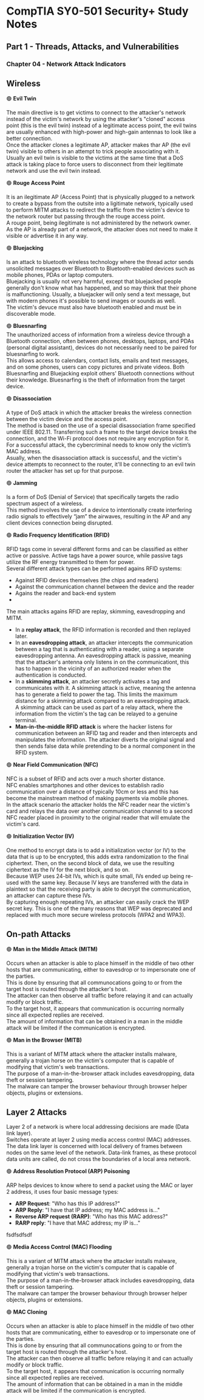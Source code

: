# CompTIA SY0-501 Security+ Study Notes

## Part 1 - Threads, Attacks, and Vulnerabilities  
### Chapter 04 - Network Attack Indicators 

## **Wireless** 

🟢 **Evil Twin**  

The main directive is to get victims to connect to the attacker's network instead of the victim's network by using the attacker's "cloned" access point (this is the evil twin) instead of a legitimate access point, the evil twins are usually enhanced with high-power and high-gain antennas to look like a better connection.  
Once the attacker clones a legitimate AP, attacker makes thar AP (the evil twin) visible to others in an attempt to trick people associating with it.  
Usually an evil twin is visible to the victims at the same time that a DoS attack is taking place to force users to disconnect from their legitimate network and use the evil twin instead.  

🟢 **Rouge Access Point**  

It is an ilegitimate AP (Access Point) that is physically plugged to a network to create a bypass from the outsite into a ligitimate network, typically used to perform MITM attacks to redirect the traffic from the victim's device to the network router but passing through the rouge access point.   
A rouge point, being ilegitimate is not administered by the network owner.  
As the AP is already part of a network, the attacker does not need to make it visible or advertise it in any way.  

🟢 **Bluejacking**  

Is an attack to bluetooth wireless technology where the thread actor sends unsolicited messages over Bluetooth to Bluetooth-enabled devices such as mobile phones, PDAs or laptop computers.  
Bluejacking is usually not very harmful, except that bluejacked people generally don't know what has happened, and so may think that their phone is malfunctioning. Usually, a bluejacker will only send a text message, but with modern phones it's possible to send images or sounds as well.  
The victim's devuce must also have bluetooth enabled and must be in discoverable mode.  

🟢 **Bluesnarfing**  
The unauthorized access of information from a wireless device through a Bluetooth connection, often between phones, desktops, laptops, and PDAs (personal digital assistant), devices do not necessarily need to be paired for bluesnarfing to work.  
This allows access to calendars, contact lists, emails and text messages, and on some phones, users can copy pictures and private videos. Both Bluesnarfing and Bluejacking exploit others' Bluetooth connections without their knowledge. 
Bluesnarfing is the theft of information from the target device.  

🟢 **Disassociation**  

A type of DoS attack in which the attacker breaks the wireless connection between the victim device and the access point.  
The method is based on the use of a special disassociation frame specified under IEEE 802.11. Transferring such a frame to the target device breaks the connection, and the Wi-Fi protocol does not require any encryption for it. For a successful attack, the cybercriminal needs to know only the victim’s MAC address.  
Asually, when the disassociation attack is successful, and the victim's device attempts to reconnect to the router, it'll be connecting to an evil twin router the attacker has set up for that purpose.  

🟢 **Jamming**  

Is a form of DoS (Denial of Service) that specifically targets the radio spectrum aspect of a wireless.  
This method involves the use of a device to intentionally create interfering radio signals to effectively “jam” the airwaves, resulting in the AP and any client devices connection being disrupted.  

🟢 **Radio Frequency Identification (RFID)**  

RFID tags come in several different forms and can be classified as either active or passive. Active tags have a power source, while passive tags utilize the RF energy transmitted to them for power.  
Several different attack types can be performed agains RFID systems:
* Against RFID devices themselves (the chips and readers)  
* Against the communication channel between the device and the reader
* Agains the reader and back-end system  
* 
The main attacks agains RFID are replay, skimming, eavesdropping and MITM.  

* In a **replay attack**, the RFID information is recorded and then replayed later.  
* In an **eavesdropping attack**, an attacker intercepts the communication between a tag that is authenticating with a reader, using a separate eavesdropping antenna. An eavesdropping attack is passive, meaning that the attacker's antenna only listens in on the communicationt, this has to happen in the vicinity of an authorized reader when the authentication is conducted.  
* In a **skimming attack**, an attacker secretly activates a tag and communicates with it. A skimming attack is active, meaning the antenna has to generate a field to power the tag. This limits the maximum distance for a skimming attack compared to an eavesdropping attack.  
A skimming attack can be used as part of a relay attack, where the information from the victim's the tag can be relayed to a genuine terminal.  
* **Man-in-the-middle RFID attack** is where the hacker listens for communication between an RFID tag and reader and then intercepts and manipulates the information. The attacker diverts the original signal and then sends false data while pretending to be a normal component in the RFID system.  

🟢 **Near Field Communication (NFC)**  

NFC is a subset of RFID and acts over a much shorter distance.  
NFC enables smartphones and other devices to establish radio communication over a distance of typically 10cm or less and this has become the mainstream method of making payments via mobile phones.  
In the attack scenario the attacker holds the NFC reader near the victim's card and relays the data over another communication channel to a second NFC reader placed in proximity to the original reader that will emulate the victim's card.  

🟢 **Initialization Vector (IV)**  

One method to encrypt data is to add a initialization vector (or IV) to the data that is up to be encrypted, this adds extra randomization to the final ciphertext. Then, on the second block of data, we use the resulting ciphertext as the IV for the next block, and so on.  
Because WEP uses 24-bit IVs, which is quite small, IVs ended up being re-used with the same key. Because IV keys are transferred with the data in plaintext so that the receiving party is able to decrypt the communication, an attacker can capture these IVs.  
By capturing enough repeating IVs, an attacker can easily crack the WEP secret key. This is one of the many reasons that WEP was deprecated and replaced with much more secure wireless protocols (WPA2 and WPA3).  

## **On-path Attacks** 

🟢 **Man in the Middle Attack (MITM)**  

Occurs when an attacker is able to place himself in the middle of two other hosts that are communicating, either to eavesdrop or to impersonate one of the parties.  
This is done by ensuring that all communocations going to or from the target host is routed through the attacker's host.  
The attacker can then observe all traffic before relaying it and can actually modify or block traffic.  
To the target host, it appears that communication is occurring normally since all expected replies are received.  
The amount of information that can be obtained in a man in the middle attack will be limited if the communication is encrypted.  

🟢 **Man in the Browser (MITB)**  

This is a variant of MITM attack where the attacker installs malware, generally a trojan horse on the victim's computer that is capable of modifying that victim's web transactions.  
The purpose of a man-in-the-browser attack includes eavesdropping, data theft or session tampering.  
The malware can tamper the browser behaviour through browser helper objects, plugins or extensions.  

## **Layer 2 Attacks**  

Layer 2 of a network is where local addressing decisions are made (Data link layer).  
Switches operate at layer 2 using media access control (MAC) addresses.  
The data link layer is concerned with local delivery of frames between nodes on the same level of the network. Data-link frames, as these protocol data units are called, do not cross the boundaries of a local area network.  

🟢 **Address Resolution Protocol (ARP) Poisoning**  

ARP helps devices to know where to send a packet using the MAC or layer 2 address, it uses four basic message types:
* **ARP Request**: "Who has this IP address?"
* **ARP Reply**: "I have that IP address; my MAC address is..."
* **Reverse ARP request (RARP)**: "Who has this MAC address?"
* **RARP reply**: "I have that MAC address; my IP is..."

fsdfsdfsdf

🟢 **Media Access Control (MAC) Flooding**  

This is a variant of MITM attack where the attacker installs malware, generally a trojan horse on the victim's computer that is capable of modifying that victim's web transactions.  
The purpose of a man-in-the-browser attack includes eavesdropping, data theft or session tampering.  
The malware can tamper the browser behaviour through browser helper objects, plugins or extensions.  

🟢 **MAC Cloning**  

Occurs when an attacker is able to place himself in the middle of two other hosts that are communicating, either to eavesdrop or to impersonate one of the parties.  
This is done by ensuring that all communocations going to or from the target host is routed through the attacker's host.  
The attacker can then observe all traffic before relaying it and can actually modify or block traffic.  
To the target host, it appears that communication is occurring normally since all expected replies are received.  
The amount of information that can be obtained in a man in the middle attack will be limited if the communication is encrypted. 
